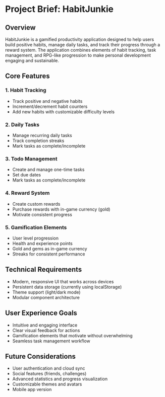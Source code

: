 # Project Brief: HabitJunkie

## Overview
HabitJunkie is a gamified productivity application designed to help users build positive habits, manage daily tasks, and track their progress through a reward system. The application combines elements of habit tracking, task management, and RPG-like progression to make personal development engaging and sustainable.

## Core Features

### 1. Habit Tracking
- Track positive and negative habits
- Increment/decrement habit counters
- Add new habits with customizable difficulty levels

### 2. Daily Tasks
- Manage recurring daily tasks
- Track completion streaks
- Mark tasks as complete/incomplete

### 3. Todo Management
- Create and manage one-time tasks
- Set due dates
- Mark tasks as complete/incomplete

### 4. Reward System
- Create custom rewards
- Purchase rewards with in-game currency (gold)
- Motivate consistent progress

### 5. Gamification Elements
- User level progression
- Health and experience points
- Gold and gems as in-game currency
- Streaks for consistent performance

## Technical Requirements
- Modern, responsive UI that works across devices
- Persistent data storage (currently using localStorage)
- Theme support (light/dark mode)
- Modular component architecture

## User Experience Goals
- Intuitive and engaging interface
- Clear visual feedback for actions
- Gamification elements that motivate without overwhelming
- Seamless task management workflow

## Future Considerations
- User authentication and cloud sync
- Social features (friends, challenges)
- Advanced statistics and progress visualization
- Customizable themes and avatars
- Mobile app version
